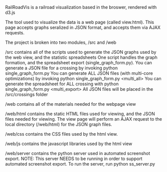 RailRoadVis is a railroad visualization based in the broswer, rendered with d3.js

The tool used to visualize the data is a web page (called view.html). This page accepts graphs seralized
in JSON format, and accepts them via AJAX requests.

The project is broken into two modules, /src and /web

/src contains all of the scripts used to generate the JSON graphs used by the web view, and the statistic spreadsheets
     One script handles the graph formation, and the spreadsheet export (single_graph_form.py).
     You can generate a JSON file for a crossing by invoking python single_graph_form.py <Crossing id>
     You can generate ALL JSON files (with multi-core optimizations) by invoking python single_graph_form.py <multi_all>
     You can generate the spreadsheet for ALL crossing with python single_graph_form.py <multi_export>
     All JSON files will be placed in the /src/crossings folder

/web contains all of the materials needed for the webpage view

/web/html contains the static HTML files used for viewing, and the JSON files needed for viewing. The view page
will perform an AJAX request to the local directory (/web/html) for the JSON graph files.

/web/css contains the CSS files used by the html view.

/web/js contains the javascript libraries used by the html view

/web/server contains the python server used in automated screenshot export. NOTE: This server NEEDS to be running in order to support automated screenshot export. To run the server, run python ss_server.py
